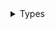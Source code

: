 <details>
<summary>Types</summary>

  - [WFClient](/WFClient)
  - [WFCollection](/WFCollection)
  - [WFPost](/WFPost)
  - [WFUser](/WFUser)

</details>
